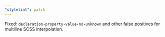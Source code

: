 ```yaml
---
"stylelint": patch
---
```


Fixed: `declaration-property-value-no-unknown` and other false positives for multiline SCSS interpolation.
